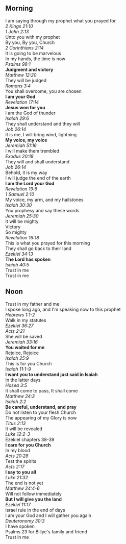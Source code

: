 ## Morning

I am saying through my prophet what you prayed for  
_2 Kings 21:10_  
_1 John 2:13_  
Unto you with my prophet  
By you, By you, Church  
_2 Corinthians 2:14_  
It is going to be marvelous  
In my hands, the time is now  
_Psalms 98:1_  
**Judgment and victory**  
_Matthew 12:20_  
They will be judged  
_Romans 3:4_  
You shall overcome, you are chosen  
**I am your God**  
_Revelation 17:14_  
**Jesus won for you**  
I am the God of thunder  
_Isaiah 29:6_  
They shall understand and they will  
_Job 26:14_  
It is me, I will bring wind, lightning  
**My voice, my voice**  
_Jeremiah 51:16_  
I will make them trembled  
_Exodus 20:18_  
They will and shall understand  
_Job 26:14_  
Behold, it is my way  
I will judge the end of the earth  
**I am the Lord your God**  
_Revelation 19:6_  
_1 Samuel 2:10_  
My voice, my arm, and my hailstones  
_Isaiah 30:30_  
You prophesy and say these words  
_Jeremiah 25:30_  
It will be mighty  
Victory  
So mighty  
_Revelation 16:18_  
This is what you prayed for this morning  
They shall go back to their land  
_Ezekiel 34:13_  
**The Lord has spoken**  
_Isaiah 40:5_  
Trust in me  
Trust in me  

## Noon

Trust in my father and me  
I spoke long ago, and I'm speaking now to this prophet  
_Hebrews 1:1-2_  
Walk in my statutes  
_Ezekiel 36:27_  
_Acts 2:21_  
She will be saved  
_Jeremiah 33:16_  
**You waited for me**  
Rejoice, Rejoice  
_Isaiah 25:9_  
This is for you Church  
_Isaiah 11:1-9_  
**I want you to understand just said in Isaiah**  
In the latter days  
_Hosea 3:5_  
It shall come to pass, It shall come  
_Matthew 24:3_  
_Isaiah 2:2_  
**Be careful, understand, and pray**  
Do not listen to your flesh Church  
The appearing of my Glory is now  
_Titus 2:13_  
It will be revealed  
_Luke 12:2-3_  
Ezekiel chapters 38-39  
**I care for you Church**  
In my blood  
_Acts 20:28_  
Test the spirits  
_Acts 2:17_  
**I say to you all**  
_Luke 21:32_  
The end is not yet  
_Matthew 24:4-6_  
Will not follow immediately  
**But I will give you the land**  
_Ezekiel 11:17_  
Israel rule in the end of days  
I am your God and I will gather you again  
_Deuteronomy 30:3_  
I have spoken  
Psalms 23 for Billye's family and friend  
Trust in me  
